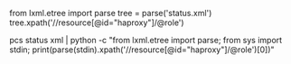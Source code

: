 from lxml.etree import parse
tree = parse('status.xml')
tree.xpath('//resource[@id="haproxy"]/@role')



pcs status xml | python -c "from lxml.etree import parse; from sys import stdin; print(parse(stdin).xpath('//resource[@id=\"haproxy\"]/@role')[0])"
